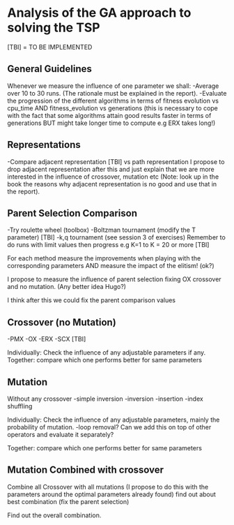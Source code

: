 <h1>Analysis of the GA approach to solving the TSP</h1>

[TBI] = TO BE IMPLEMENTED

<h2>General Guidelines</h2>

Whenever we measure the influence of one parameter we shall:
-Average over 10 to 30 runs. (The rationale must be explained in the report).
-Evaluate the progression of the different algorithms in terms of fitness evolution vs cpu_time AND fitness_evolution vs generations (this is necessary to cope with the fact that some algorithms attain good results faster in terms of generations BUT might take longer time to compute e.g ERX takes long!)

<h2>Representations</h2>

-Compare adjacent representation [TBI] vs path representation
I propose to drop adjacent representation after this and just explain that we are more interested in the influence of crossover, mutation etc (Note: look up in the book the reasons why adjacent representation is no good and use that in the report).

<h2>Parent Selection Comparison</h2>

-Try roulette wheel (toolbox)
-Boltzman tournament (modify the T parameter) [TBI]
-k,q tournament (see session 3 of exercises) Remember to do runs with limit values then progress e.g K=1 to K = 20 or more [TBI]

For each method measure the improvements when playing with the corresponding parameters AND measure the impact of the elitism! (ok?)

I propose to measure the influence of parent selection fixing OX crossover and no mutation. (Any better idea Hugo?)

I think after this we could fix the parent comparison values

<h2>Crossover (no Mutation)</h2>
-PMX
-OX
-ERX
-SCX [TBI]

Individually: Check the influence of any adjustable parameters if any.
Together: compare which one performs better for same parameters

<h2>Mutation</h2>

Without any crossover
-simple inversion
-inversion
-insertion
-index shuffling

Individually: Check the influence of any adjustable parameters, mainly the probability of mutation.
-loop removal? Can we add this on top of other operators and evaluate it separately?

Together: compare which one performs better for same parameters

<h2>Mutation Combined with crossover</h2>

Combine all Crossover with all mutations (I propose to do this with the parameters around the optimal parameters already found) find out about best combination (fix the parent selection)

Find out the overall combination. 